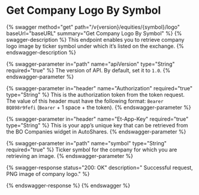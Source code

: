 # Get Company Logo By Symbol

{% swagger method="get" path="/v{version}/equities/{symbol}/logo" baseUrl="baseURL" summary="Get Company Logo By Symbol" %}
{% swagger-description %}
This endpoint enables you to retrieve company logo image by ticker symbol under which it’s listed on the exchange.
{% endswagger-description %}

{% swagger-parameter in="path" name="apiVersion" type="String" required="true" %}
The version of API. By default, set it to `1.0`.
{% endswagger-parameter %}

{% swagger-parameter in="header" name="Authorization" required="true" type="String" %}
This is the authorization token from the token request. The value of this header must have the following format: `Bearer BQ898r9fefi` (`Bearer` + 1 space + the token).
{% endswagger-parameter %}

{% swagger-parameter in="header" name="Et-App-Key" required="true" type="String" %}
This is your app’s unique key that can be retrieved from the BO Companies widget in AutoShares.
{% endswagger-parameter %}

{% swagger-parameter in="path" name="symbol" type="String" required="true" %}
Ticker symbol for the company for which you are retrieving an image.
{% endswagger-parameter %}

{% swagger-response status="200: OK" description="	 Successful request, PNG image of company logo." %}

{% endswagger-response %}
{% endswagger %}
